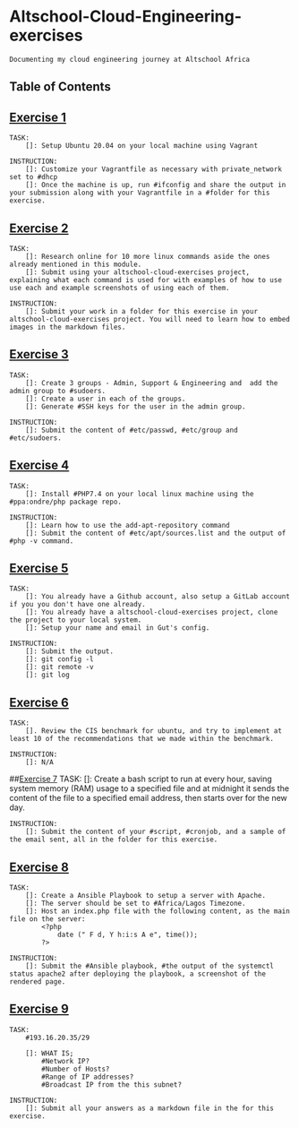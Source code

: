 # Altschool-Cloud-Engineering-exercises
    Documenting my cloud engineering journey at Altschool Africa

## Table of Contents

## [Exercise 1](/exercise-1)
    TASK: 
        []: Setup Ubuntu 20.04 on your local machine using Vagrant

    INSTRUCTION:
        []: Customize your Vagrantfile as necessary with private_network set to #dhcp
        []: Once the machine is up, run #ifconfig and share the output in your submission along with your Vagrantfile in a #folder for this exercise.

## [Exercise 2](/exercise-2)
    TASK:
        []: Research online for 10 more linux commands aside the ones already mentioned in this module.
        []: Submit using your altschool-cloud-exercises project, explaining what each command is used for with examples of how to use use each and example screenshots of using each of them.
       
    INSTRUCTION:
        []: Submit your work in a folder for this exercise in your altschool-cloud-exercises project. You will need to learn how to embed images in the markdown files. 


## [Exercise 3](/exercise-3)
    TASK:
        []: Create 3 groups - Admin, Support & Engineering and  add the admin group to #sudoers.
        []: Create a user in each of the groups.
        []: Generate #SSH keys for the user in the admin group.
    
    INSTRUCTION:
        []: Submit the content of #etc/passwd, #etc/group and #etc/sudoers.


## [Exercise 4](/exercise-4)
    TASK:
        []: Install #PHP7.4 on your local linux machine using the #ppa:ondre/php package repo.
    
    INSTRUCTION:
        []: Learn how to use the add-apt-repository command
        []: Submit the content of #etc/apt/sources.list and the output of #php -v command.


## [Exercise 5](/exercise-5)
    TASK:
        []: You already have a Github account, also setup a GitLab account if you you don't have one already.
        []: You already have a altschool-cloud-exercises project, clone the project to your local system.
        []: Setup your name and email in Gut's config.

    INSTRUCTION:
        []: Submit the output.
        []: git config -l
        []: git remote -v
        []: git log


## [Exercise 6](/exercise-6)
    TASK:
        []. Review the CIS benchmark for ubuntu, and try to implement at least 10 of the recommendations that we made within the benchmark.

    INSTRUCTION:
        []: N/A


##[Exercise 7](/exercise-7)
    TASK:
        []: Create a bash script to run at every hour, saving system memory (RAM) usage to a specified file and at midnight it sends the content of the file to a specified email address, then starts over for the new day.
    
    INSTRUCTION:
        []: Submit the content of your #script, #cronjob, and a sample of the email sent, all in the folder for this exercise.


## [Exercise 8](/exercise-8)
    TASK:
        []: Create a Ansible Playbook to setup a server with Apache.
        []: The server should be set to #Africa/Lagos Timezone.
        []: Host an index.php file with the following content, as the main file on the server:
            <?php
                date (" F d, Y h:i:s A e", time());
            ?> 
    
    INSTRUCTION:
        []: Submit the #Ansible playbook, #the output of the systemctl status apache2 after deploying the playbook, a screenshot of the rendered page.


## [Exercise 9](/exercise-9)
    TASK:
        #193.16.20.35/29

        []: WHAT IS; 
            #Network IP?
            #Number of Hosts?
            #Range of IP addresses?
            #Broadcast IP from the this subnet? 
    
    INSTRUCTION:
        []: Submit all your answers as a markdown file in the for this exercise.
